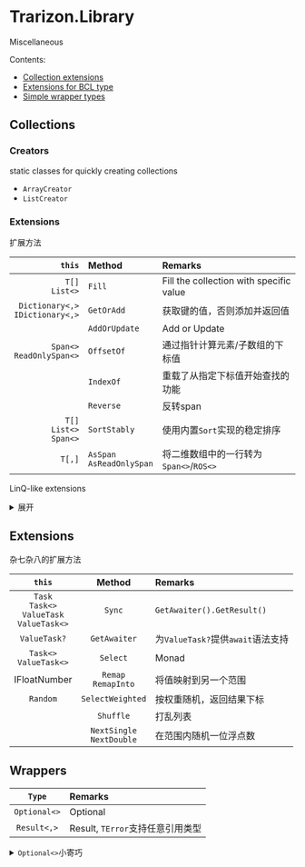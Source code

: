 ﻿# Trarizon.Library

Miscellaneous

Contents:

- [Collection extensions](#Collections)
- [Extensions for BCL type](#Extensions)
- [Simple wrapper types](#Wrappers)

## Collections

### Creators

static classes for quickly creating collections

- `ArrayCreator`
- `ListCreator`

### Extensions

扩展方法

`this`|Method|Remarks
--:|:--|:--
`T[]`<br/>`List<>`|`Fill`|Fill the collection with specific value
`Dictionary<,>`<br/>`IDictionary<,>`|`GetOrAdd`|获取键的值，否则添加并返回值
||`AddOrUpdate`|Add or Update
`Span<>`<br/>`ReadOnlySpan<>`|`OffsetOf`|通过指针计算元素/子数组的下标值
||`IndexOf`|重载了从指定下标值开始查找的功能
||`Reverse`|反转span
`T[]`<br/>`List<>`<br/>`Span<>`|`SortStably`|使用内置`Sort`实现的稳定排序
`T[,]`|`AsSpan`<br/>`AsReadOnlySpan`|将二维数组中的一行转为`Span<>`/`ROS<>`

LinQ-like extensions

<details>
<summary>展开</summary>

部分方法为多种集合进行了实现，下表中第一列指示实现类型，类型列表如下，不同类型的方法名添加了不同后缀以作区分
- `IList<>` : `List`
- `IReadOnlyList<>` : `ROList`

|Impl|Method|Remarks
|--:|:-:|:--|:-:
||`Adjacent`|返回相邻的两个值（按下标(0,1), (1,2), ...）
||`AggregateSelect`|类LinQ的`Aggregate`，返回执行至每一个元素的结果
||`ChunkPair`<br/>`ChunkTriple`|类LinQ的`Chunk`，返回结果为`ValueTuple`
||`CountsMoreThan`<br/>`CountsLessThan`<br/>`CountsAtLeast`<br/>`CountsAtMost`<br/>`CountsEqualsTo`<br/>`CountsBetween`|比较序列大小，可选out参数在小于指定值时返回当前序列大小
||`EmptyIfNull`|序列为`null`时返回空序列，否则返回自身
||`IsInOrder`<br/>`IsInOrderBy`|判断序列是否有序
||`Merge`|合并两个有序序列
||`MinMax`<br/>`MinMaxBy`|一次遍历返回序列中的最小值与最大值
|✔✔|`PopFront`<br/>`PopFirst`<br/>`PopFrontWhile`|取出开头指定数量的元素（*非延迟加载*），并返回剩下的元素
|✔✔|`Repeat`|将序列重复
|✔✔|`Reverse`|-
|✔✔|`Rotate`|交换序列前后两个部分
||`StartsWith`|扩展了从指定位置开始判定的方法
|✔✔|`Take`|-
||`TryFirst`|判断序列是否有值，若有，返回第一个值
||`TrySingle`<br/>`TrySingleOrNone`|判断序列是否仅含有1(<=1)个值，并返回该值（或指定默认值）
||`WhereSelect`|合并了LinQ的`Where`和`Select`，以此可以利用中间值

以下方法适用`IList<>`与`IReadOnlyList`

`List`|Remarks
:-:|:--
`AsList`|返回自身
`AtOrDefault`|按下标获取值，越界返回默认值

</details>

## Extensions

杂七杂八的扩展方法

`this`|Method|Remarks
:-:|:-:|:--
`Task`<br/>`Task<>`<br/>`ValueTask`<br/>`ValueTask<>`|`Sync`|`GetAwaiter().GetResult()`
`ValueTask?`|`GetAwaiter`|为`ValueTask?`提供`await`语法支持
`Task<>`<br/>`ValueTask<>`|`Select`|Monad
IFloatNumber|`Remap`<br/>`RemapInto`|将值映射到另一个范围
`Random`|`SelectWeighted`|按权重随机，返回结果下标
||`Shuffle`|打乱列表
||`NextSingle`<br/>`NextDouble`|在范围内随机一位浮点数

</details>

## Wrappers

`Type`|Remarks
:-:|:--
`Optional<>`|Optional
`Result<,>`|Result, `TError`支持任意引用类型

<details>
<summary><code>Optional&lt;&gt;</code>小寄巧</summary>

`Optional<>` 实现了`Deconstruct(out bool, out T)`，
因此，可以使用以下方式快速判断并获取`Value`
``` csharp
if (optional is (true, var value)) {
    Process(value);
}

_ = optional is (true, var value)
    ? value
    : default;
```

</details>